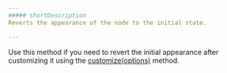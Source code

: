 ```yaml
---
##### shortDescription
Reverts the appearance of the node to the initial state.

---
```

Use this method if you need to revert the initial appearance after customizing it using the [customize(options)](/api-reference/20%20Data%20Visualization%20Widgets/20%20dxTreeMap/6%20Node/3%20Methods/customize(options).md '/Documentation/ApiReference/Data_Visualization_Widgets/dxTreeMap/Node/Methods/#customizeoptions') method.